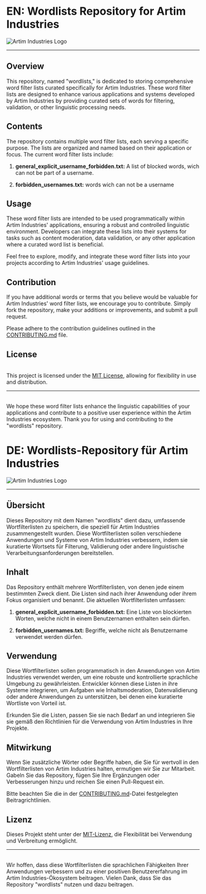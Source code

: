 # EN: **Wordlists Repository for Artim Industries**

![Artim Industries Logo](https://media.discordapp.net/attachments/932692680444608533/1071447349420904529/artim-logo-pro-max-final-round.png?ex=65c7919a&is=65b51c9a&hm=5783bdce2552989bfc0487b71392d13a70c8363632b2c2b892ed14eacb313f64&=&format=webp&quality=lossless)

---

## Overview

This repository, named "wordlists," is dedicated to storing comprehensive word filter lists curated specifically for Artim Industries. These word filter lists are designed to enhance various applications and systems developed by Artim Industries by providing curated sets of words for filtering, validation, or other linguistic processing needs.

## Contents

The repository contains multiple word filter lists, each serving a specific purpose. The lists are organized and named based on their application or focus. The current word filter lists include:

1. **general_explicit_username_forbidden.txt:** A list of blocked words, wich can not be part of a username.

2. **forbidden_usernames.txt:** words wich can not be a username

## Usage

These word filter lists are intended to be used programmatically within Artim Industries' applications, ensuring a robust and controlled linguistic environment. Developers can integrate these lists into their systems for tasks such as content moderation, data validation, or any other application where a curated word list is beneficial.

Feel free to explore, modify, and integrate these word filter lists into your projects according to Artim Industries' usage guidelines.

## Contribution

If you have additional words or terms that you believe would be valuable for Artim Industries' word filter lists, we encourage you to contribute. Simply fork the repository, make your additions or improvements, and submit a pull request.

Please adhere to the contribution guidelines outlined in the [CONTRIBUTING.md](CONTRIBUTING.md) file.

## License
\
This project is licensed under the [MIT License](LICENSE), allowing for flexibility in use and distribution.





---
\
We hope these word filter lists enhance the linguistic capabilities of your applications and contribute to a positive user experience within the Artim Industries ecosystem. Thank you for using and contributing to the "wordlists" repository.



# DE: **Wordlists-Repository für Artim Industries**

![Artim Industries Logo](https://media.discordapp.net/attachments/932692680444608533/1071447349420904529/artim-logo-pro-max-final-round.png?ex=65c7919a&is=65b51c9a&hm=5783bdce2552989bfc0487b71392d13a70c8363632b2c2b892ed14eacb313f64&=&format=webp&quality=lossless)

---

## Übersicht

Dieses Repository mit dem Namen "wordlists" dient dazu, umfassende Wortfilterlisten zu speichern, die speziell für Artim Industries zusammengestellt wurden. Diese Wortfilterlisten sollen verschiedene Anwendungen und Systeme von Artim Industries verbessern, indem sie kuratierte Wortsets für Filterung, Validierung oder andere linguistische Verarbeitungsanforderungen bereitstellen.

## Inhalt

Das Repository enthält mehrere Wortfilterlisten, von denen jede einem bestimmten Zweck dient. Die Listen sind nach ihrer Anwendung oder ihrem Fokus organisiert und benannt. Die aktuellen Wortfilterlisten umfassen:

1. **general_explicit_username_forbidden.txt:** Eine Liste von blockierten Worten, welche nicht in einem Benutzernamen enthalten sein dürfen.

2. **forbidden_usernames.txt:** Begriffe, welche nicht als Benutzername verwendet werden dürfen.

## Verwendung

Diese Wortfilterlisten sollen programmatisch in den Anwendungen von Artim Industries verwendet werden, um eine robuste und kontrollierte sprachliche Umgebung zu gewährleisten. Entwickler können diese Listen in ihre Systeme integrieren, um Aufgaben wie Inhaltsmoderation, Datenvalidierung oder andere Anwendungen zu unterstützen, bei denen eine kuratierte Wortliste von Vorteil ist.

Erkunden Sie die Listen, passen Sie sie nach Bedarf an und integrieren Sie sie gemäß den Richtlinien für die Verwendung von Artim Industries in Ihre Projekte.

## Mitwirkung

Wenn Sie zusätzliche Wörter oder Begriffe haben, die Sie für wertvoll in den Wortfilterlisten von Artim Industries halten, ermutigen wir Sie zur Mitarbeit. Gabeln Sie das Repository, fügen Sie Ihre Ergänzungen oder Verbesserungen hinzu und reichen Sie einen Pull-Request ein.

Bitte beachten Sie die in der [CONTRIBUTING.md](CONTRIBUTING.md)-Datei festgelegten Beitragrichtlinien.

## Lizenz

Dieses Projekt steht unter der [MIT-Lizenz](LICENSE), die Flexibilität bei Verwendung und Verbreitung ermöglicht.

---
\
Wir hoffen, dass diese Wortfilterlisten die sprachlichen Fähigkeiten Ihrer Anwendungen verbessern und zu einer positiven Benutzererfahrung im Artim Industries-Ökosystem beitragen. Vielen Dank, dass Sie das Repository "wordlists" nutzen und dazu beitragen.
